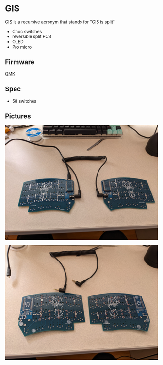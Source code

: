 # GIS
GIS is a recursive acronym that stands for "GIS is split"

* Choc switches
* reversible split PCB
* OLED
* Pro micro

## Firmware
[QMK](https://github.com/ec965/qmk_firmware/tree/split-kb/keyboards/gis)

## Spec

* 58 switches

## Pictures

![front](/pics/front.jpg)

![back](/pics/back.jpg)
